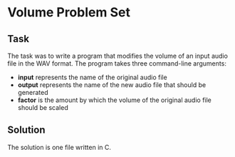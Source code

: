 # Volume Problem Set
## Task
The task was to write a program that modifies the volume of an input audio file in the WAV format. 
The program takes three command-line arguments:
- **input** represents the name of the original audio file 
- **output** represents the name of the new audio file that should be generated
- **factor** is the amount by which the volume of the original audio file should be scaled
## Solution
The solution is one file written in C.
